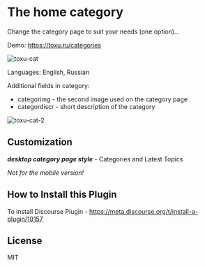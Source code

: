 # The home category
Change the category page to suit your needs (one option)...

Demo: https://toxu.ru/categories

<img src="https://toxu.ru/uploads/default/original/2X/c/c4a02ab0aff19105103ce95aee8375b2c0a20044.png" alt="toxu-cat">

Languages: English, Russian

Additional fields in category: 

* categorimg - the second image used on the category page
* categordiscr - short description of the category

<img src="https://toxu.ru/uploads/default/original/2X/f/f42ae7170027be7aa7ff205646c7ce4ede9bf5a8.png" alt="toxu-cat-2">

## Customization

***desktop category page style*** - Categories and Latest Topics

_Not for the mobile version!_

## How to Install this Plugin

To install Discourse Plugin - https://meta.discourse.org/t/install-a-plugin/19157

## License

MIT
